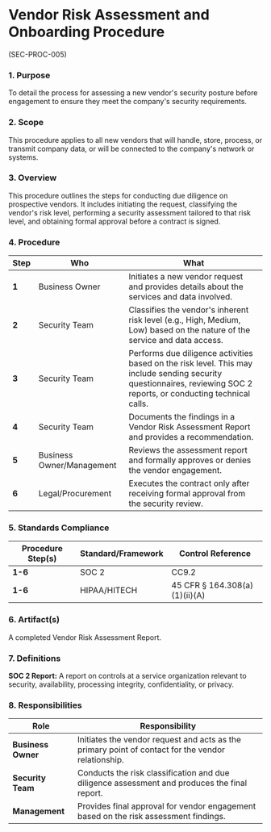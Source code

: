 # Vendor Risk Assessment and Onboarding Procedure
(SEC-PROC-005)

### 1. Purpose

To detail the process for assessing a new vendor's security posture before engagement to ensure they meet the company's security requirements.

### 2. Scope

This procedure applies to all new vendors that will handle, store, process, or transmit company data, or will be connected to the company's network or systems.

### 3. Overview

This procedure outlines the steps for conducting due diligence on prospective vendors. It includes initiating the request, classifying the vendor's risk level, performing a security assessment tailored to that risk level, and obtaining formal approval before a contract is signed.

### 4. Procedure

| **Step** | **Who**                      | **What**                                                                                                                                                           |
| -------- | ---------------------------- | ------------------------------------------------------------------------------------------------------------------------------------------------------------------ |
| **1**    | Business Owner               | Initiates a new vendor request and provides details about the services and data involved.                                                                          |
| **2**    | Security Team                | Classifies the vendor's inherent risk level (e.g., High, Medium, Low) based on the nature of the service and data access.                                            |
| **3**    | Security Team                | Performs due diligence activities based on the risk level. This may include sending security questionnaires, reviewing SOC 2 reports, or conducting technical calls. |
| **4**    | Security Team                | Documents the findings in a Vendor Risk Assessment Report and provides a recommendation.                                                                           |
| **5**    | Business Owner/Management    | Reviews the assessment report and formally approves or denies the vendor engagement.                                                                               |
| **6**    | Legal/Procurement            | Executes the contract only after receiving formal approval from the security review.                                                                               |

### 5. Standards Compliance

| **Procedure Step(s)** | **Standard/Framework**     | **Control Reference**           |
| --------------------- | -------------------------- | ------------------------------- |
| **1-6**               | SOC 2                      | CC9.2                           |
| **1-6**               | HIPAA/HITECH               | 45 CFR § 164.308(a)(1)(ii)(A)   |

### 6. Artifact(s)

A completed Vendor Risk Assessment Report.

### 7. Definitions

**SOC 2 Report:** A report on controls at a service organization relevant to security, availability, processing integrity, confidentiality, or privacy.

### 8. Responsibilities

| **Role**          | **Responsibility**                                                                                             |
| ----------------- | -------------------------------------------------------------------------------------------------------------- |
| **Business Owner**| Initiates the vendor request and acts as the primary point of contact for the vendor relationship.             |
| **Security Team** | Conducts the risk classification and due diligence assessment and produces the final report.                   |
| **Management**    | Provides final approval for vendor engagement based on the risk assessment findings.                           |
